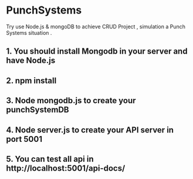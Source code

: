 # PunchSystems

Try use Node.js & mongoDB to achieve CRUD Project , simulation a Punch Systems situation .

## 1. You should install Mongodb in your server and have Node.js

## 2. npm install

## 3. Node mongodb.js to create your punchSystemDB

## 4. Node server.js to create your API server in port 5001

## 5. You can test all api in http://localhost:5001/api-docs/
